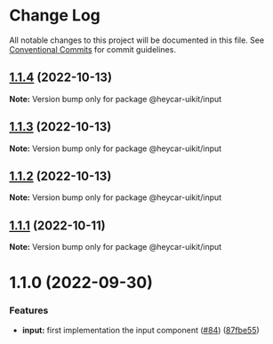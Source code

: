 # Change Log

All notable changes to this project will be documented in this file.
See [Conventional Commits](https://conventionalcommits.org) for commit guidelines.

## [1.1.4](https://github.com/hey-car/heycar-uikit/compare/@heycar-uikit/input@1.1.3...@heycar-uikit/input@1.1.4) (2022-10-13)

**Note:** Version bump only for package @heycar-uikit/input





## [1.1.3](https://github.com/hey-car/heycar-uikit/compare/@heycar-uikit/input@1.1.2...@heycar-uikit/input@1.1.3) (2022-10-13)

**Note:** Version bump only for package @heycar-uikit/input





## [1.1.2](https://github.com/hey-car/heycar-uikit/compare/@heycar-uikit/input@1.1.1...@heycar-uikit/input@1.1.2) (2022-10-13)

**Note:** Version bump only for package @heycar-uikit/input





## [1.1.1](https://github.com/hey-car/heycar-uikit/compare/@heycar-uikit/input@1.1.0...@heycar-uikit/input@1.1.1) (2022-10-11)

**Note:** Version bump only for package @heycar-uikit/input





# 1.1.0 (2022-09-30)


### Features

* **input:**  first implementation the input component ([#84](https://github.com/hey-car/heycar-uikit/issues/84)) ([87fbe55](https://github.com/hey-car/heycar-uikit/commit/87fbe5549048e44006781092e9e5707b6e63534d))
